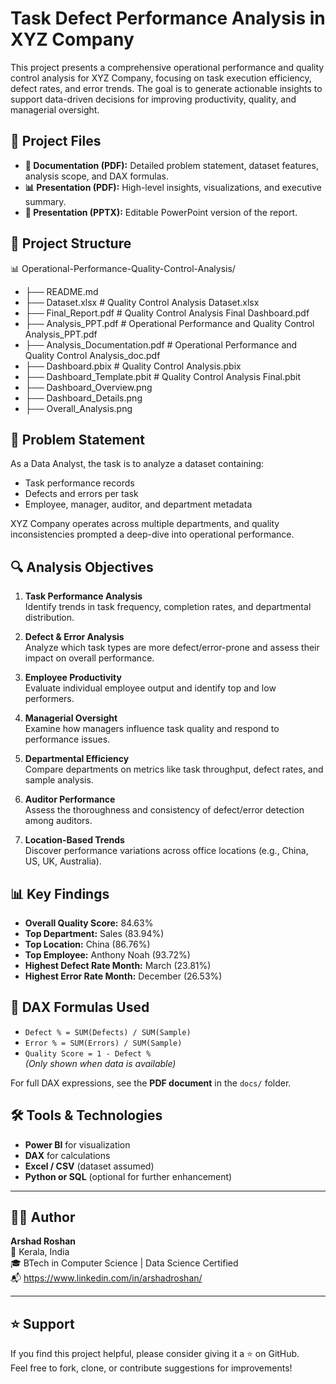 # Task Defect Performance Analysis in XYZ Company

This project presents a comprehensive operational performance and quality control analysis for XYZ Company, focusing on task execution efficiency, defect rates, and error trends. The goal is to generate actionable insights to support data-driven decisions for improving productivity, quality, and managerial oversight.

## 📁 Project Files

- **📄 Documentation (PDF):** Detailed problem statement, dataset features, analysis scope, and DAX formulas.
- **📊 Presentation (PDF):** High-level insights, visualizations, and executive summary.
- **🎯 Presentation (PPTX):** Editable PowerPoint version of the report.

## 📁 Project Structure
📊 Operational-Performance-Quality-Control-Analysis/
- ├── README.md
- ├── Dataset.xlsx                            # Quality Control Analysis Dataset.xlsx
- ├── Final_Report.pdf                        # Quality Control Analysis Final Dashboard.pdf
- ├── Analysis_PPT.pdf                        # Operational Performance and Quality Control Analysis_PPT.pdf
- ├── Analysis_Documentation.pdf              # Operational Performance and Quality Control Analysis_doc.pdf
- ├── Dashboard.pbix                          # Quality Control Analysis.pbix
- ├── Dashboard_Template.pbit                 # Quality Control Analysis Final.pbit
- ├── Dashboard_Overview.png
- ├── Dashboard_Details.png
- ├── Overall_Analysis.png


## 🎯 Problem Statement

As a Data Analyst, the task is to analyze a dataset containing:

- Task performance records
- Defects and errors per task
- Employee, manager, auditor, and department metadata

XYZ Company operates across multiple departments, and quality inconsistencies prompted a deep-dive into operational performance.

## 🔍 Analysis Objectives

1. **Task Performance Analysis**  
   Identify trends in task frequency, completion rates, and departmental distribution.

2. **Defect & Error Analysis**  
   Analyze which task types are more defect/error-prone and assess their impact on overall performance.

3. **Employee Productivity**  
   Evaluate individual employee output and identify top and low performers.

4. **Managerial Oversight**  
   Examine how managers influence task quality and respond to performance issues.

5. **Departmental Efficiency**  
   Compare departments on metrics like task throughput, defect rates, and sample analysis.

6. **Auditor Performance**  
   Assess the thoroughness and consistency of defect/error detection among auditors.

7. **Location-Based Trends**  
   Discover performance variations across office locations (e.g., China, US, UK, Australia).

## 📊 Key Findings

- **Overall Quality Score:** 84.63%
- **Top Department:** Sales (83.94%)
- **Top Location:** China (86.76%)
- **Top Employee:** Anthony Noah (93.72%)
- **Highest Defect Rate Month:** March (23.81%)
- **Highest Error Rate Month:** December (26.53%)

## 🧮 DAX Formulas Used

- `Defect % = SUM(Defects) / SUM(Sample)`
- `Error % = SUM(Errors) / SUM(Sample)`
- `Quality Score = 1 - Defect %`  
*(Only shown when data is available)*

For full DAX expressions, see the **PDF document** in the `docs/` folder.

## 🛠 Tools & Technologies

- **Power BI** for visualization
- **DAX** for calculations
- **Excel / CSV** (dataset assumed)
- **Python or SQL** (optional for further enhancement)

---

## 👨‍💼 Author

**Arshad Roshan**  
📍 Kerala, India  
🎓 BTech in Computer Science | Data Science Certified  
📬 https://www.linkedin.com/in/arshadroshan/

---

## ⭐️ Support

If you find this project helpful, please consider giving it a ⭐️ on GitHub.  
Feel free to fork, clone, or contribute suggestions for improvements!
